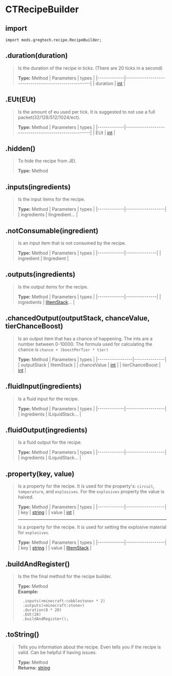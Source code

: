 # CTRecipeBuilder

## import
`import mods.gregtech.recipe.RecipeBuilder;`

## .duration(duration)
> Is the duration of the recipe in ticks. (There are 20 ticks in a second)
>
> **Type:** Method
> | Parameters  | types                                                |
> |-------------|------------------------------------------------------|
> | duration    | [int](/CraftTweaker/Vanilla/Base-Types/int.md)       |

## .EUt(EUt)
> Is the amount of eu used per tick. It is suggested to not use a full packet(32/128/512/1024/ect).
>
> **Type:** Method
> | Parameters  | types                                                |
> |-------------|------------------------------------------------------|
> | EUt         | [int](/CraftTweaker/Vanilla/Base-Types/int.md)       |

## .hidden()
>To hide the recipe from JEI.
>
> **Type:** Method

## .inputs(ingredients)
> Is the input items for the recipe.
>
> **Type:** Method
> | Parameters  | types             |
> |-------------|-------------------|
> | ingredients | IIngredient...    |

## .notConsumable(ingredient)
> Is an input item that is not consumed by the recipe.
>
> **Type:** Method
> | Parameters  | types         |
> |-------------|---------------|
> | ingredient  | IIngredient   |

## .outputs(ingredients)
> Is the output items for the recipe.
>
> **Type:** Method
> | Parameters  | types         |
> |-------------|---------------|
> | ingredients | [IItemStack](/CraftTweaker/Vanilla/Items/IItemStack.md)... |

## .chancedOutput(outputStack, chanceValue, tierChanceBoost)
> Is an output item that has a chance of happening. The ints are a number between 0-10000. The formula used for calculating the chance is `chance + (boostPerTier * tier)`
>
> **Type:** Method
> | Parameters      | types         |
> |-----------------|---------------|
> | outputStack     | IItemStack    |
> | chanceValue     | [int](/CraftTweaker/Vanilla/Base-Types/int.md)           |
> | tierChanceBoost | [int](/CraftTweaker/Vanilla/Base-Types/int.md)           |

## .fluidInput(ingredients)
> Is a fluid input for the recipe.
>
> **Type:** Method
> | Parameters  | types             |
> |-------------|-------------------|
> | ingredients | ILiquidStack...   |

## .fluidOutput(ingredients)
> Is a fluid output for the recipe.
>
> **Type:** Method
> | Parameters  | types             |
> |-------------|-------------------|
> | ingredients | ILiquidStack...   |

## .property(key, value)
> Is a property for the recipe. It is used for the property's: `circuit`, `temperature`, and `explosives`. For the `explosives` property the value is halved.
>
> **Type:** Method
> | Parameters  | types             |
> |-------------|-------------------|
> | key         | [string](/CraftTweaker/Vanilla/Base-Types/string.md)            |
> | value       | [int](/CraftTweaker/Vanilla/Base-Types/int.md)               |
>
> * * *
>
> Is a property for the recipe. It is used for setting the explosive material for `explosives`.
>
> **Type:** Method
> | Parameters  | types             |
> |-------------|-------------------|
> | key         | [string](/CraftTweaker/Vanilla/Base-Types/string.md)           |
> | value       | [IItemStack](/CraftTweaker/Vanilla/Items/IItemStack.md)        |

## .buildAndRegister()
> Is the the final method for the recipe builder.
>
> **Type:** Method  
> **Example:**  
> ```RecipeMap.getByName("compressor").recipeBuilder()
>   .inputs(<minecraft:cobblestone> * 2)
>   .outputs(<minecraft:stone>)
>   .duration(8 * 20)
>   .EUt(28)
>   .buildAndRegister();
> ```

## .toString()
> Tells you information about the recipe. Even tells you if the recipe is valid. Can be helpful if having issues.
>
> **Type:** Method  
> **Returns:** [string](/CraftTweaker/Vanilla/Base-Types/string.md)


